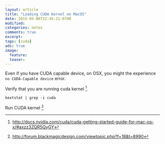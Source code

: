 ```yaml
---
layout: article
title: "Loading CUDA Kernel on MacOS"
date: 2015-05-06T22:45:21-0700
modified:
categories: notes
comments: true
excerpt:
tags: [cuda]
ads: true
image:
  feature:
  teaser:
---
```


Even if you have CUDA capable device, on OSX, you might the experience `no CUDA-Capable device` error.

Verify that you are running cuda kernel [^1].

`kextstat | grep -i cuda`

Run CUDA kernel [^2]

[^1]: http://docs.nvidia.com/cuda/cuda-getting-started-guide-for-mac-os-x/#axzz3ZQR5QyGY
[^2]: http://forum.blackmagicdesign.com/viewtopic.php?f=18&t=8990

